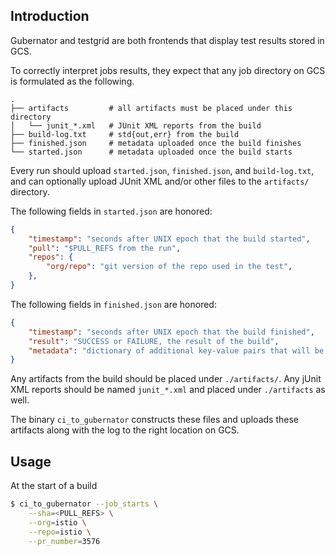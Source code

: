 ## Introduction

Gubernator and testgrid are both frontends that display test results stored in GCS.

To correctly interpret jobs results, they expect that any job directory on GCS is formulated as the following.

```
.
├── artifacts         # all artifacts must be placed under this directory
│   └── junit_*.xml   # JUnit XML reports from the build
├── build-log.txt     # std{out,err} from the build
├── finished.json     # metadata uploaded once the build finishes
└── started.json      # metadata uploaded once the build starts
```

Every run should upload `started.json`, `finished.json`, and `build-log.txt`, and can optionally upload JUnit XML and/or other files to the `artifacts/` directory.

The following fields in `started.json` are honored:

```json
{
    "timestamp": "seconds after UNIX epoch that the build started",
    "pull": "$PULL_REFS from the run",
    "repos": {
        "org/repo": "git version of the repo used in the test",
    },
}
```

The following fields in `finished.json` are honored:

```json
{
    "timestamp": "seconds after UNIX epoch that the build finished",
    "result": "SUCCESS or FAILURE, the result of the build",
    "metadata": "dictionary of additional key-value pairs that will be displayed to the user",
}
```

Any artifacts from the build should be placed under `./artifacts/`. Any jUnit
XML reports should be named `junit_*.xml` and placed under `./artifacts` as well.

The binary `ci_to_gubernator` constructs these files and uploads these artifacts along with the log to the right location on GCS.

## Usage

At the start of a build

```bash
$ ci_to_gubernator --job_starts \
	--sha=<PULL_REFS> \
	--org=istio \
	--repo=istio \
	--pr_number=3576
```

